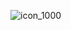 ![icon_1000](https://github.com/oldme-git/GoFrame-Idea/assets/45782393/0cd8f123-db39-4d1b-a8e7-9e76fc953896)
